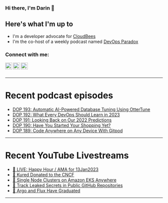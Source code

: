 ### Hi there, I'm Darin 👋

## Here's what I'm up to
- I'm a developer advocate for [CloudBees][cloudbees-website]
- I'm the co-host of a weekly podcast named [DevOps Paradox][dop-website]

### Connect with me:

[<img align="left" alt="darinpope | Twitter" width="22px" src="https://cdn.jsdelivr.net/npm/simple-icons@v3/icons/twitter.svg" />][twitter]
[<img align="left" alt="darinpope | LinkedIn" width="22px" src="https://cdn.jsdelivr.net/npm/simple-icons@v3/icons/linkedin.svg" />][linkedin]
[<img align="left" alt="darinpope | Instagram" width="22px" src="https://cdn.jsdelivr.net/npm/simple-icons@v3/icons/instagram.svg" />][instagram]

<br />
<br />

---

# Recent podcast episodes
<!-- BLOG-POST-LIST:START -->
- [DOP 193: Automatic AI-Powered Database Tuning Using OtterTune](https://www.devopsparadox.com/episodes/automatic-ai-powered-database-tuning-using-ottertune-193/)
- [DOP 192: What Every DevOps Should Learn in 2023](https://www.devopsparadox.com/episodes/what-every-devops-should-learn-in-2023-192/)
- [DOP 191: Looking Back on Our 2022 Predictions](https://www.devopsparadox.com/episodes/looking-back-on-our-2022-predictions-191/)
- [DOP 190: Have You Started Your Shopping Yet?](https://www.devopsparadox.com/episodes/have-you-started-your-shopping-yet-190/)
- [DOP 189: Code Anywhere on Any Device With Gitpod](https://www.devopsparadox.com/episodes/code-anywhere-on-any-device-with-gitpod-189/)
<!-- BLOG-POST-LIST:END -->

---

# Recent YouTube Livestreams
<!-- YOUTUBE:START -->
- [🔴 LIVE: Happy Hour / AMA for 13Jan2023](https://www.youtube.com/watch?v=PVNRFDgaL3o)
- [🔴 Kured Donated to the CNCF](https://www.youtube.com/watch?v=DVCkDfnPRws)
- [🔴 Single Node Clusters on Amazon EKS Anywhere](https://www.youtube.com/watch?v=v8nA-jaHfG4)
- [🔴 Track Leaked Secrets in Public GitHub Repositories](https://www.youtube.com/watch?v=y5UCyomjUX0)
- [🔴 Argo and Flux Have Graduated](https://www.youtube.com/watch?v=Ipa9Wv_ULP4)
<!-- YOUTUBE:END -->

---


[website]: https://www.darinpope.com/
[twitter]: https://twitter.com/darinpope
[youtube]: https://youtube.com/darinpope
[instagram]: https://instagram.com/darinpope
[linkedin]: https://linkedin.com/in/darinpope
[cloudbees-website]: https://www.cloudbees.com/
[dop-website]: https://www.devopsparadox.com/

<!--
**darinpope/darinpope** is a ✨ _special_ ✨ repository because its `README.md` (this file) appears on your GitHub profile.

Here are some ideas to get you started:

- 🔭 I’m currently working on ...
- 🌱 I’m currently learning ...
- 👯 I’m looking to collaborate on ...
- 🤔 I’m looking for help with ...
- 💬 Ask me about ...
- 📫 How to reach me: ...
- 😄 Pronouns: ...
- ⚡ Fun fact: ...
-->
